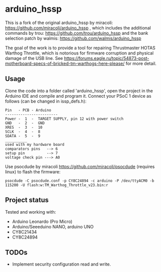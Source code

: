 # arduino_hssp

This is a fork of the original arduino_hssp by miracoli: https://github.com/miracoli/arduino_hssp , which includes the additional commands by trou: https://github.com/trou/arduino_hssp and the bank selection patch by walmis: https://github.com/walmis/arduino_hssp

The goal of the work is to provide a tool for repairing Thrustmaster HOTAS Warthog Throttle, which is notorious for firmware corruption and physical damage of the USB line. See https://forums.eagle.ru/topic/54873-post-motherboard-specs-of-bricked-tm-warthogs-here-please/ for more detail.

## Usage

Clone the code into a folder called 'arduino_hssp', open the project in the Arduino IDE and compile and program it. Connect your PSoC 1 device as follows (can be changed in issp_defs.h):
```
Pin   - PCB - Arduino
------------------------
Power -  1  -  TARGET SUPPLY, pin 12 with power switch 
GND   -  2  -  GND
XRES  -  3  -  10
SCLK  -  4  -  8
SDATA -  5  -  9
__________
used with my hardware board
comparators pins   --> 6
setup pin 		   --> 7
voltage check pin ---> A0
```
Use psocdude by miracoli https://github.com/miracoli/psocdude (requires linux) to flash the firmware: 
```
psocdude -C psocdude.conf -p CY8C24894 -c arduino -P /dev/ttyACM0 -b 115200 -U flash:w:TM_Warthog_Throttle_v23.bin:r
```


## Project status
Tested and working with:
* Arduino Leonardo (Pro Micro)
* Arduino/Seeeduino NANO, arduino UNO
* CY8C21434
* CY8C24894

## TODOs
* Implement security configuration read and write.
